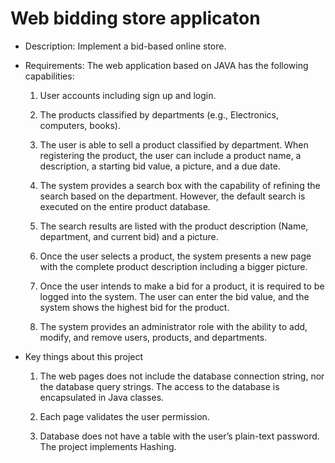 # Web bidding store applicaton

+ Description:
    Implement a bid-based online store.

+ Requirements:
   The web application based on JAVA has the following capabilities:

    1. User accounts including sign up and login.

    2. The products classified by departments (e.g., Electronics, computers, books).

    3. The user is able to sell a product classified by department. When registering the product, the user can include a product name, a description, a starting bid value, a picture, and a due date.

    4. The system provides a search box with the capability of refining the search based on the department. However, the default search is executed on the entire product database.

    5. The search results are listed with the product description (Name, department, and current bid) and a picture.

    6. Once the user selects a product, the system presents a new page with the complete product description including a bigger picture.

    7. Once the user intends to make a bid for a product, it is required to be logged into the system. The user can enter the bid value, and the system shows the highest bid for the product.

    8. The system provides an administrator role with the ability to add, modify, and remove users, products, and departments.

 + Key things about this project

    1. The web pages does not include the database connection string, nor the database query strings. The access to the database is encapsulated in Java classes.
    
    2. Each page validates the user permission.
    
    3. Database does not have a table with the user’s plain-text password. The project implements Hashing.
